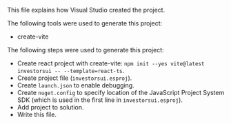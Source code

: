 This file explains how Visual Studio created the project.

The following tools were used to generate this project:
- create-vite

The following steps were used to generate this project:
- Create react project with create-vite: `npm init --yes vite@latest investorsui -- --template=react-ts`.
- Create project file (`investorsui.esproj`).
- Create `launch.json` to enable debugging.
- Create `nuget.config` to specify location of the JavaScript Project System SDK (which is used in the first line in `investorsui.esproj`).
- Add project to solution.
- Write this file.
